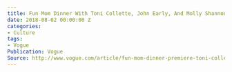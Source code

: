 ```yaml
---
title: Fun Mom Dinner With Toni Collette, John Early, And Molly Shannon
date: 2018-08-02 00:00:00 Z
categories:
- Culture
tags:
- Vogue
Publication: Vogue
Source: http://www.vogue.com/article/fun-mom-dinner-premiere-toni-collette
---
```


